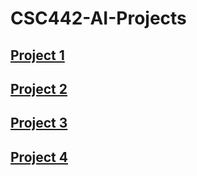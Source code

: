 # CSC442-AI-Projects
## [Project 1](https://github.com/shiningstark/CSC442-AI-Projects/tree/master/Project%201)
## [Project 2](https://github.com/shiningstark/CSC442-AI-Projects/tree/master/Project%201)
## [Project 3](https://github.com/shiningstark/CSC442-AI-Projects/tree/master/Project%201)
## [Project 4](https://github.com/shiningstark/CSC442-AI-Projects/tree/master/Project%201)
